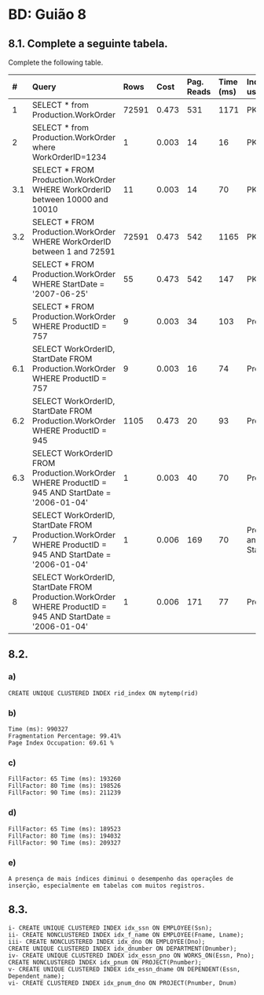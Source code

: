 # BD: Guião 8


## ​8.1. Complete a seguinte tabela.
Complete the following table.

| #    | Query                                                                                                      | Rows  | Cost  | Pag. Reads | Time (ms) | Index used | Index Op.            | Discussion |
| :--- | :--------------------------------------------------------------------------------------------------------- | :---- | :---- | :--------- | :-------- | :--------- | :------------------- | :--------- |
| 1    | SELECT * from Production.WorkOrder                                                                         | 72591 | 0.473 | 531        | 1171      | PK         | Clustered Index Scan |            |
| 2    | SELECT * from Production.WorkOrder where WorkOrderID=1234                                                  |   1    |   0.003    |       14     |   16        |     PK       |  Clustered index seek                    |            |
| 3.1  | SELECT * FROM Production.WorkOrder WHERE WorkOrderID between 10000 and 10010                               |    11   |    0.003   |       14     |  70         |    PK        |     Clustered index seek                 |            |
| 3.2  | SELECT * FROM Production.WorkOrder WHERE WorkOrderID between 1 and 72591                                   |  72591      |   0.473     |    542        | 1165          |  PK          |     Clustered index seek                 |            |
| 4    | SELECT * FROM Production.WorkOrder WHERE StartDate = '2007-06-25'                                          |   55    |   0.473    |     542       |     147      |  PK          |      Clustered index seek                |            |
| 5    | SELECT * FROM Production.WorkOrder WHERE ProductID = 757                                                   |   9    |   0.003    |     34       |    103       |  ProductID          |  Index seek (non clestered)/Clustered key lookup                    |            |
| 6.1  | SELECT WorkOrderID, StartDate FROM Production.WorkOrder WHERE ProductID = 757                              |  9     |   0.003    |     16       |  74         | ProductID     |    Index seek (non clestered)                 |            |
| 6.2  | SELECT WorkOrderID, StartDate FROM Production.WorkOrder WHERE ProductID = 945                              |   1105    |   0.473    |    20        |   93        |      ProductID      |    Clustered Index Scan                  |            |
| 6.3  | SELECT WorkOrderID FROM Production.WorkOrder WHERE ProductID = 945 AND StartDate = '2006-01-04'            |  1     | 0.003      |    40        |   70        |      ProductID      |    Clustered Index Scan                  |            |
| 7    | SELECT WorkOrderID, StartDate FROM Production.WorkOrder WHERE ProductID = 945 AND StartDate = '2006-01-04' |   1    |   0.006    |     169       |    70       |   ProductID and StartDate         |    Clustered Index Scan           |            |
| 8    | SELECT WorkOrderID, StartDate FROM Production.WorkOrder WHERE ProductID = 945 AND StartDate = '2006-01-04' |   1    |  0.006     |     171       |   77        |      ProductID      |    Clustered Index Scan        |            |

## ​8.2.

### a)

```
CREATE UNIQUE CLUSTERED INDEX rid_index ON mytemp(rid)
```

### b)

```
Time (ms): 990327
Fragmentation Percentage: 99.41%  
Page Index Occupation: 69.61 %
```

### c)

```
FillFactor: 65 Time (ms): 193260
FillFactor: 80 Time (ms): 198526
FillFactor: 90 Time (ms): 211239
```

### d)

```
FillFactor: 65 Time (ms): 189523
FillFactor: 80 Time (ms): 194032
FillFactor: 90 Time (ms): 209327
```

### e)

```
A presença de mais índices diminui o desempenho das operações de inserção, especialmente em tabelas com muitos registros.
```

## ​8.3.

```
i- CREATE UNIQUE CLUSTERED INDEX idx_ssn ON EMPLOYEE(Ssn);
ii- CREATE NONCLUSTERED INDEX idx_f_name ON EMPLOYEE(Fname, Lname);
iii- CREATE NONCLUSTERED INDEX idx_dno ON EMPLOYEE(Dno);
CREATE UNIQUE CLUSTERED INDEX idx_dnumber ON DEPARTMENT(Dnumber);
iv- CREATE UNIQUE CLUSTERED INDEX idx_essn_pno ON WORKS_ON(Essn, Pno);
CREATE NONCLUSTERED INDEX idx_pnum ON PROJECT(Pnumber);
v- CREATE UNIQUE CLUSTERED INDEX idx_essn_dname ON DEPENDENT(Essn, Dependent_name);
vi- CREATE CLUSTERED INDEX idx_pnum_dno ON PROJECT(Pnumber, Dnum)
```
